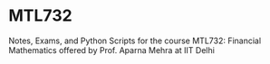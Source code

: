 # MTL732
 Notes, Exams, and Python Scripts for the course MTL732: Financial Mathematics offered by Prof. Aparna Mehra at IIT Delhi
